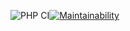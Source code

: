 ![PHP CI](https://github.com/ini1990/php-project-lvl1/workflows/PHP%20CI/badge.svg)[![Maintainability](https://api.codeclimate.com/v1/badges/4f334705cf43c49ee881/maintainability)](https://codeclimate.com/github/ini1990/php-project-lvl1/maintainability)

